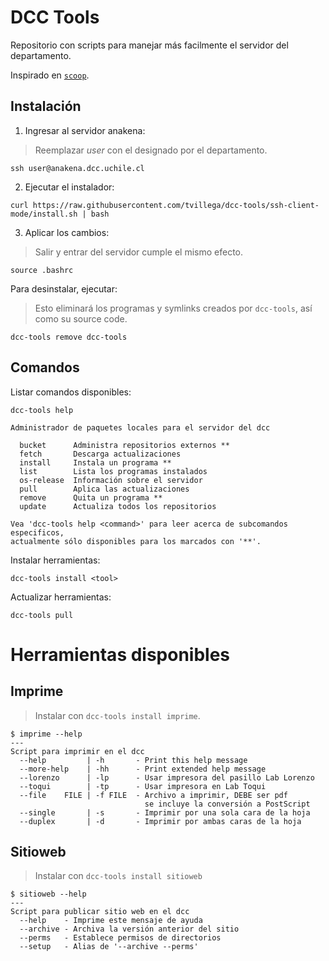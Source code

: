# DCC Tools

Repositorio con scripts para manejar más facilmente el servidor del departamento.

Inspirado en [`scoop`](https://scoop.sh).

## Instalación

1. Ingresar al servidor anakena:
> Reemplazar *user* con el designado por el departamento.
```
ssh user@anakena.dcc.uchile.cl
```

2. Ejecutar el instalador:
```
curl https://raw.githubusercontent.com/tvillega/dcc-tools/ssh-client-mode/install.sh | bash
```

3. Aplicar los cambios:
> Salir y entrar del servidor cumple el mismo efecto.
```
source .bashrc
```

Para desinstalar, ejecutar:
> Esto eliminará los programas y symlinks creados por `dcc-tools`, así como su source code.
```
dcc-tools remove dcc-tools
```

## Comandos

Listar comandos disponibles:
```
dcc-tools help
```
```
Administrador de paquetes locales para el servidor del dcc

  bucket      Administra repositorios externos **
  fetch       Descarga actualizaciones
  install     Instala un programa **
  list        Lista los programas instalados
  os-release  Información sobre el servidor
  pull        Aplica las actualizaciones
  remove      Quita un programa **
  update      Actualiza todos los repositorios

Vea 'dcc-tools help <command>' para leer acerca de subcomandos especificos,
actualmente sólo disponibles para los marcados con '**'.
```

Instalar herramientas:
```
dcc-tools install <tool>
```

Actualizar herramientas:
```
dcc-tools pull
```

# Herramientas disponibles

## Imprime

> Instalar con `dcc-tools install imprime`.

```
$ imprime --help
---
Script para imprimir en el dcc
  --help         | -h       - Print this help message
  --more-help    | -hh      - Print extended help message
  --lorenzo      | -lp      - Usar impresora del pasillo Lab Lorenzo
  --toqui        | -tp      - Usar impresora en Lab Toqui
  --file    FILE | -f FILE  - Archivo a imprimir, DEBE ser pdf
                              se incluye la conversión a PostScript
  --single       | -s       - Imprimir por una sola cara de la hoja
  --duplex       | -d       - Imprimir por ambas caras de la hoja
```

## Sitioweb

> Instalar con `dcc-tools install sitioweb`
```
$ sitioweb --help
---
Script para publicar sitio web en el dcc
  --help    - Imprime este mensaje de ayuda
  --archive - Archiva la versión anterior del sitio
  --perms   - Establece permisos de directorios
  --setup   - Alias de '--archive --perms'
```
